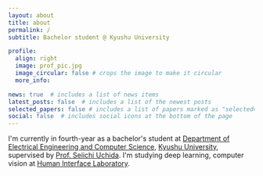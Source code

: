 ```yaml
---
layout: about
title: about
permalink: /
subtitle: Bachelor student @ Kyushu University

profile:
  align: right
  image: prof_pic.jpg
  image_circular: false # crops the image to make it circular
  more_info: 

news: true  # includes a list of news items
latest_posts: false  # includes a list of the newest posts
selected_papers: false # includes a list of papers marked as "selected={true}"
social: false  # includes social icons at the bottom of the page
---
```


I'm currently in fourth-year as a bachelor's student at [Department of Electrical Engineering and Computer Science](https://www.eecs.kyushu-u.ac.jp/e/), [Kyushu University](https://www.kyushu-u.ac.jp/en/), supervised by [Prof. Seiichi Uchida](https://human.ait.kyushu-u.ac.jp/~uchida/index-e.html). 
I'm studying deep learning, computer vision at [Human Interface Laboratory](https://human.ait.kyushu-u.ac.jp/).
